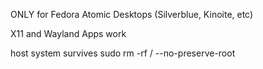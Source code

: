 ONLY for Fedora Atomic Desktops (Silverblue, Kinoite, etc)

X11 and Wayland Apps work

host system survives sudo rm -rf / --no-preserve-root
